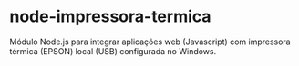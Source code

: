 # node-impressora-termica
Módulo Node.js para integrar aplicações web (Javascript) com impressora térmica (EPSON) local (USB) configurada no Windows.
